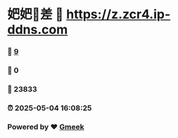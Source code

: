 # 妑妑🔭差 :link: https://z.zcr4.ip-ddns.com 
### :page_facing_up: [9](https://z.zcr4.ip-ddns.com/tag.html) 
### :speech_balloon: 0 
### :hibiscus: 23833 
### :alarm_clock: 2025-05-04 16:08:25 
### Powered by :heart: [Gmeek](https://github.com/Meekdai/Gmeek)
